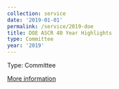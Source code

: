 ```yaml
---
collection: service
date: '2019-01-01'
permalink: /service/2019-doe
title: DOE ASCR 40 Year Highlights
type: Committee
year: '2019'
---
```


Type: Committee

[More information](https://doi.org/10.2172/1631812)
